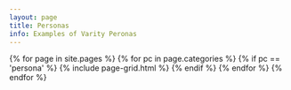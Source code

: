 ```yaml
---
layout: page
title: Personas
info: Examples of Varity Peronas
---
```


<div class="tiles">
{% for page in site.pages %}
  {% for pc in page.categories %}
    {% if pc == 'persona' %}
      {% include page-grid.html %}
    {% endif %}
  {% endfor %}
{% endfor %}
</div>
